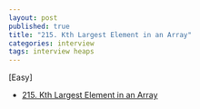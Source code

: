 ```yaml
---
layout: post
published: true
title: "215. Kth Largest Element in an Array"
categories: interview
tags: interview heaps
---
```


[Easy]

- [215. Kth Largest Element in an Array](https://leetcode.com/problems/kth-largest-element-in-an-array/)

<script src="https://gist.github.com/yeopoong/86f96bb8f34adaf6c38c2225e68ad597.js"></script>